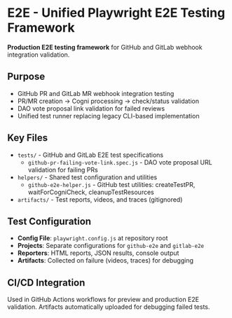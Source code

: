 # E2E - Unified Playwright E2E Testing Framework

**Production E2E testing framework** for GitHub and GitLab webhook integration validation.

## Purpose
- GitHub PR and GitLab MR webhook integration testing
- PR/MR creation → Cogni processing → check/status validation
- DAO vote proposal link validation for failed reviews
- Unified test runner replacing legacy CLI-based implementation

## Key Files
- `tests/` - GitHub and GitLab E2E test specifications
  - `github-pr-failing-vote-link.spec.js` - DAO vote proposal URL validation for failing PRs
- `helpers/` - Shared test configuration and utilities
  - `github-e2e-helper.js` - GitHub test utilities: createTestPR, waitForCogniCheck, cleanupTestResources
- `artifacts/` - Test reports, videos, and traces (gitignored)

## Test Configuration
- **Config File**: `playwright.config.js` at repository root
- **Projects**: Separate configurations for `github-e2e` and `gitlab-e2e`
- **Reporters**: HTML reports, JSON results, console output
- **Artifacts**: Collected on failure (videos, traces) for debugging

## CI/CD Integration
Used in GitHub Actions workflows for preview and production E2E validation. Artifacts automatically uploaded for debugging failed tests.